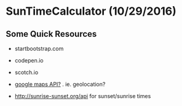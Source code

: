 # SunTimeCalculator (10/29/2016)
## Some Quick Resources

- startbootstrap.com
- codepen.io
- scotch.io
- [google maps API?](https://developers.google.com/maps/web-services/) .  ie. geolocation?

- http://sunrise-sunset.org/api for sunset/sunrise times
